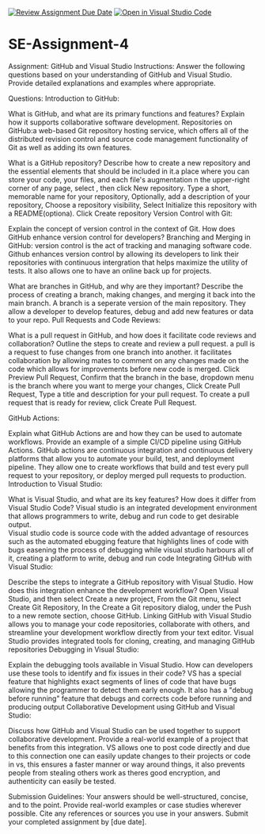 [![Review Assignment Due Date](https://classroom.github.com/assets/deadline-readme-button-24ddc0f5d75046c5622901739e7c5dd533143b0c8e959d652212380cedb1ea36.svg)](https://classroom.github.com/a/GvXCZgfk)
[![Open in Visual Studio Code](https://classroom.github.com/assets/open-in-vscode-718a45dd9cf7e7f842a935f5ebbe5719a5e09af4491e668f4dbf3b35d5cca122.svg)](https://classroom.github.com/online_ide?assignment_repo_id=15224428&assignment_repo_type=AssignmentRepo)
# SE-Assignment-4
Assignment: GitHub and Visual Studio
Instructions:
Answer the following questions based on your understanding of GitHub and Visual Studio. Provide detailed explanations and examples where appropriate.

Questions:
Introduction to GitHub:

What is GitHub, and what are its primary functions and features? Explain how it supports collaborative software development.
Repositories on GitHub:a web-based Git repository hosting service, which offers all of the distributed revision control and source code management functionality of Git as well as adding its own features.

What is a GitHub repository? Describe how to create a new repository and the essential elements that should be included in it.a place where you can store your code, your files, and each file's augmentation
n the upper-right corner of any page, select , then click New repository.
Type a short, memorable name for your repository,
Optionally, add a description of your repository,
Choose a repository visibility,
Select Initialize this repository with a README(optiona).
Click Create repository
Version Control with Git:

Explain the concept of version control in the context of Git. How does GitHub enhance version control for developers?
Branching and Merging in GitHub: version control is the act of tracking and managing software code. Github enhances version control by allowing its developers to link their repositories with continuous intergration that helps maximize the utility of tests. It also allows one to have an online back up for projects.

What are branches in GitHub, and why are they important? Describe the process of creating a branch, making changes, and merging it back into the main branch. A branch is a seperate version of the main repository. They allow a developer to develop features, debug and add new features or data to your repo.
Pull Requests and Code Reviews:

What is a pull request in GitHub, and how does it facilitate code reviews and collaboration? Outline the steps to create and review a pull request. a pull is a request to fuse changes from one branch into another. it facilitates collaboration by allowing mates to comment on any changes made on the code which allows for improvements before new code is merged.
Click Preview Pull Request,
Confirm that the branch in the base, dropdown menu is the branch where you want to merge your changes,
Click Create Pull Request,
Type a title and description for your pull request.
To create a pull request that is ready for review, click Create Pull Request.

GitHub Actions:

Explain what GitHub Actions are and how they can be used to automate workflows. Provide an example of a simple CI/CD pipeline using GitHub Actions. GitHub actions are continuous integration and continuous delivery  platforms that allow you to automate your build, test, and deployment pipeline.
They allow one to create workflows that build and test every pull request to your repository, or deploy merged pull requests to production.
Introduction to Visual Studio:

What is Visual Studio, and what are its key features? How does it differ from Visual Studio Code? Visual studio is an integrated development environment that allows programmers to write, debug and run code to get desirable output.  
Visual studio code is source code with the added advantage of resources such as the automated ebugging feature that highlights lines of code with bugs easening the process of debugging while visual studio harbours all of it, creating a platform to write, debug and run code
Integrating GitHub with Visual Studio:

Describe the steps to integrate a GitHub repository with Visual Studio. How does this integration enhance the development workflow? Open Visual Studio, and then select Create a new project,
From the Git menu, select Create Git Repository,
In the Create a Git repository dialog, under the Push to a new remote section, choose GitHub.
Linking GitHub with Visual Studio allows you to manage your code repositories, collaborate with others, and streamline your development workflow directly from your text editor. Visual Studio provides integrated tools for cloning, creating, and managing GitHub repositories
Debugging in Visual Studio:

Explain the debugging tools available in Visual Studio. How can developers use these tools to identify and fix issues in their code? VS has a special feature that highlights exact segments of lines of code that have bugs allowing the programmer to detect them early enough. It also has a "debug before running" feature that debugs and corrects code before running and producing output
Collaborative Development using GitHub and Visual Studio:

Discuss how GitHub and Visual Studio can be used together to support collaborative development. Provide a real-world example of a project that benefits from this integration. VS allows one to post code directly and due to this connection one can easily update changes to their projects or code in vs, this ensures a faster manner or way around things, it also prevents people from stealing others work as theres good encryption, and authenticity can easily be tested. 


Submission Guidelines:
Your answers should be well-structured, concise, and to the point.
Provide real-world examples or case studies wherever possible.
Cite any references or sources you use in your answers.
Submit your completed assignment by [due date].
